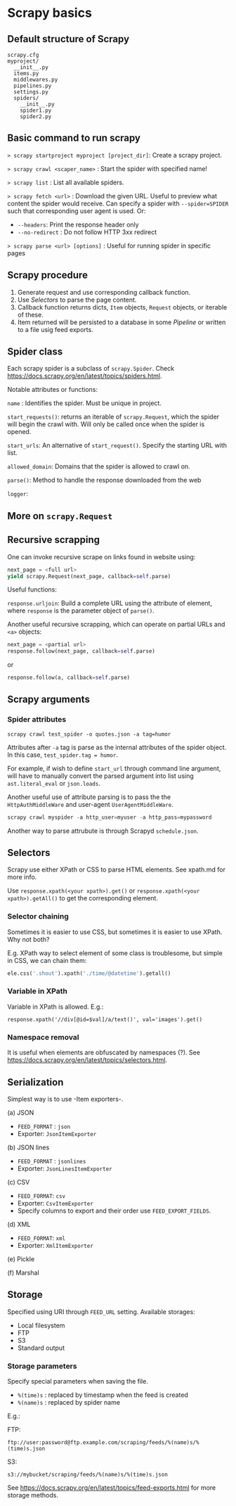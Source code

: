 # Scrapy basics

## Default structure of Scrapy

```
scrapy.cfg
myproject/
  __init__.py
  items.py
  middlewares.py
  pipelines.py
  settings.py
  spiders/
    __init__.py
    spider1.py
    spider2.py
```

## Basic command to run scrapy

`> scrapy startproject myproject [project_dir]`: Create a scrapy project.

`> scrapy crawl <scaper_name>` : Start the spider with specified name!

`> scrapy list` : List all available spiders.

`> scrapy fetch <url>` : Download the given URL. Useful to preview what content the spider would receive. Can specify a spider with `--spider=SPIDER` such that corresponding user agent is used. Or:

- `--headers`: Print the response header only
- `--no-redirect` : Do not follow HTTP 3xx redirect

`> scrapy parse <url> [options]` : Useful for running spider in specific pages

## Scrapy procedure

1. Generate request and use corresponding callback function.
2. Use *Selectors* to parse the page content.
3. Callback function returns dicts, `Item` objects, `Request` objects, or iterable of these.
4. Item returned will be persisted to a database in some *Pipeline* or written to a file usig feed exports.

## Spider class

Each scrapy spider is a subclass of `scrapy.Spider`. Check https://docs.scrapy.org/en/latest/topics/spiders.html. 

Notable attributes or functions:

`name` : Identifies the spider. Must be unique in project.

`start_requests()`: returns an iterable of `scrapy.Request`, which the spider will begin the crawl with. Will only be called once when the spider is opened.

`start_urls`: An alternative of `start_request()`. Specify the starting URL with list.

`allowed_domain`: Domains that the spider is allowed to crawl on.

`parse()`: Method to handle the response downloaded from the web

`logger`:


## More on `scrapy.Request`

## Recursive scrapping

One can invoke recursive scrape on links found in website using:

```python
next_page = <full url>
yield scrapy.Request(next_page, callback=self.parse)
```

Useful functions:

`response.urljoin`: Build a complete URL using the attribute of element, where `response` is the parameter object of `parse()`.

Another useful recursive scrapping, which can operate on partial URLs and `<a>` objects:

```python
next_page = <partial url>
response.follow(next_page, callback=self.parse)
```
 or
 ```python
 response.follow(a, callback=self.parse)
 ```

## Scrapy arguments

### Spider attributes

 ```
 scrapy crawl test_spider -o quotes.json -a tag=humor
 ```

 Attributes after `-a` tag is parse as the internal attributes of the spider object. In this case, `test_spider.tag = humor`.

 For example, if wish to define `start_url` through command line argument, will have to manually convert the parsed argument into list using `ast.literal_eval` or `json.loads`.

 Another useful use of attribute parsing is to pass the the `HttpAuthMiddleWare` and user-agent `UserAgentMiddleWare`. 
 ```python
 scrapy crawl myspider -a http_user=myuser -a http_pass=mypassword
 ```
 Another way to parse attrubute is through Scrapyd `schedule.json`.

## Selectors

Scrapy use either XPath or CSS to parse HTML elements. See xpath.md for more info.

Use `response.xpath(<your xpath>).get()` or `response.xpath(<your xpath>).getAll()` to get the corresponding element.

### Selector chaining

Sometimes it is easier to use CSS, but sometimes it is easier to use XPath. Why not both? 

E.g. XPath way to select element of some class is troublesome, but simple in CSS, we can chain them:
```python
ele.css('.shout').xpath('./time/@datetime').getall()
```

### Variable in XPath

Variable in XPath is allowed. E.g.:
```
response.xpath('//div[@id=$val]/a/text()', val='images').get()
```

### Namespace removal

It is useful when elements are obfuscated by namespaces (?). See https://docs.scrapy.org/en/latest/topics/selectors.html.



## Serialization

 Simplest way is to use -Item exporters-. 

(a) JSON

- `FEED_FORMAT` : `json`
-  Exporter: `JsonItemExporter`

(b) JSON lines

- `FEED_FORMAT` : `jsonlines`
- Exporter: `JsonLinesItemExporter`

(c) CSV

- `FEED_FORMAT`: `csv`
-  Exporter: `CsvItemExporter`
-  Specify columns to export and their order use `FEED_EXPORT_FIELDS`.

(d) XML

- `FEED_FORMAT`: `xml`
-  Exporter: `XmlItemExporter`

(e) Pickle

(f) Marshal

## Storage

Specified using URI through `FEED_URL` setting. Available storages:

- Local filesystem
- FTP
- S3
- Standard output

### Storage parameters

Specify special parameters when saving the file.

- `%(time)s` : replaced by timestamp when the feed is created
- `%(name)s` : replaced by spider name

E.g.:

FTP:
```
ftp://user:password@ftp.example.com/scraping/feeds/%(name)s/%(time)s.json
```

S3:
```
s3://mybucket/scraping/feeds/%(name)s/%(time)s.json
```

See https://docs.scrapy.org/en/latest/topics/feed-exports.html for more storage methods.

